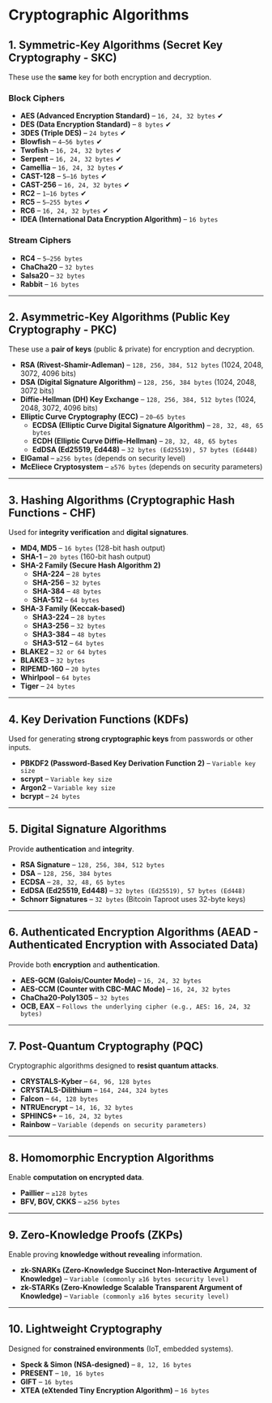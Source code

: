 # Cryptographic Algorithms

## 1. Symmetric-Key Algorithms (Secret Key Cryptography - SKC)
These use the **same** key for both encryption and decryption.

### Block Ciphers
- **AES (Advanced Encryption Standard)** – `16, 24, 32 bytes` ✔
- **DES (Data Encryption Standard)** – `8 bytes` ✔
- **3DES (Triple DES)** – `24 bytes` ✔
- **Blowfish** – `4–56 bytes` ✔
- **Twofish** – `16, 24, 32 bytes` ✔
- **Serpent** – `16, 24, 32 bytes` ✔
- **Camellia** – `16, 24, 32 bytes` ✔
- **CAST-128** – `5–16 bytes` ✔
- **CAST-256** – `16, 24, 32 bytes` ✔
- **RC2** – `1–16 bytes` ✔
- **RC5** – `5–255 bytes` ✔
- **RC6** – `16, 24, 32 bytes` ✔
- **IDEA (International Data Encryption Algorithm)** – `16 bytes`

### Stream Ciphers
- **RC4** – `5–256 bytes`
- **ChaCha20** – `32 bytes`
- **Salsa20** – `32 bytes`
- **Rabbit** – `16 bytes`

---

## 2. Asymmetric-Key Algorithms (Public Key Cryptography - PKC)
These use a **pair of keys** (public & private) for encryption and decryption.

- **RSA (Rivest-Shamir-Adleman)** – `128, 256, 384, 512 bytes` (1024, 2048, 3072, 4096 bits)
- **DSA (Digital Signature Algorithm)** – `128, 256, 384 bytes` (1024, 2048, 3072 bits)
- **Diffie-Hellman (DH) Key Exchange** – `128, 256, 384, 512 bytes` (1024, 2048, 3072, 4096 bits)
- **Elliptic Curve Cryptography (ECC)** – `20–65 bytes`
  - **ECDSA (Elliptic Curve Digital Signature Algorithm)** – `28, 32, 48, 65 bytes`
  - **ECDH (Elliptic Curve Diffie-Hellman)** – `28, 32, 48, 65 bytes`
  - **EdDSA (Ed25519, Ed448)** – `32 bytes (Ed25519), 57 bytes (Ed448)`
- **ElGamal** – `≥256 bytes` (depends on security level)
- **McEliece Cryptosystem** – `≥576 bytes` (depends on security parameters)

---

## 3. Hashing Algorithms (Cryptographic Hash Functions - CHF)
Used for **integrity verification** and **digital signatures**.

- **MD4, MD5** – `16 bytes` (128-bit hash output)
- **SHA-1** – `20 bytes` (160-bit hash output)
- **SHA-2 Family (Secure Hash Algorithm 2)**
  - **SHA-224** – `28 bytes`
  - **SHA-256** – `32 bytes`
  - **SHA-384** – `48 bytes`
  - **SHA-512** – `64 bytes`
- **SHA-3 Family (Keccak-based)**
  - **SHA3-224** – `28 bytes`
  - **SHA3-256** – `32 bytes`
  - **SHA3-384** – `48 bytes`
  - **SHA3-512** – `64 bytes`
- **BLAKE2** – `32 or 64 bytes`
- **BLAKE3** – `32 bytes`
- **RIPEMD-160** – `20 bytes`
- **Whirlpool** – `64 bytes`
- **Tiger** – `24 bytes`

---

## 4. Key Derivation Functions (KDFs)
Used for generating **strong cryptographic keys** from passwords or other inputs.

- **PBKDF2 (Password-Based Key Derivation Function 2)** – `Variable key size`
- **scrypt** – `Variable key size`
- **Argon2** – `Variable key size`
- **bcrypt** – `24 bytes`

---

## 5. Digital Signature Algorithms
Provide **authentication** and **integrity**.

- **RSA Signature** – `128, 256, 384, 512 bytes`
- **DSA** – `128, 256, 384 bytes`
- **ECDSA** – `28, 32, 48, 65 bytes`
- **EdDSA (Ed25519, Ed448)** – `32 bytes (Ed25519), 57 bytes (Ed448)`
- **Schnorr Signatures** – `32 bytes` (Bitcoin Taproot uses 32-byte keys)

---

## 6. Authenticated Encryption Algorithms (AEAD - Authenticated Encryption with Associated Data)
Provide both **encryption** and **authentication**.

- **AES-GCM (Galois/Counter Mode)** – `16, 24, 32 bytes`
- **AES-CCM (Counter with CBC-MAC Mode)** – `16, 24, 32 bytes`
- **ChaCha20-Poly1305** – `32 bytes`
- **OCB, EAX** – `Follows the underlying cipher (e.g., AES: 16, 24, 32 bytes)`

---

## 7. Post-Quantum Cryptography (PQC)
Cryptographic algorithms designed to **resist quantum attacks**.

- **CRYSTALS-Kyber** – `64, 96, 128 bytes`
- **CRYSTALS-Dilithium** – `164, 244, 324 bytes`
- **Falcon** – `64, 128 bytes`
- **NTRUEncrypt** – `14, 16, 32 bytes`
- **SPHINCS+** – `16, 24, 32 bytes`
- **Rainbow** – `Variable (depends on security parameters)`

---

## 8. Homomorphic Encryption Algorithms
Enable **computation on encrypted data**.

- **Paillier** – `≥128 bytes`
- **BFV, BGV, CKKS** – `≥256 bytes`

---

## 9. Zero-Knowledge Proofs (ZKPs)
Enable proving **knowledge without revealing** information.

- **zk-SNARKs (Zero-Knowledge Succinct Non-Interactive Argument of Knowledge)** – `Variable (commonly ≥16 bytes security level)`
- **zk-STARKs (Zero-Knowledge Scalable Transparent Argument of Knowledge)** – `Variable (commonly ≥16 bytes security level)`

---

## 10. Lightweight Cryptography
Designed for **constrained environments** (IoT, embedded systems).

- **Speck & Simon (NSA-designed)** – `8, 12, 16 bytes`
- **PRESENT** – `10, 16 bytes`
- **GIFT** – `16 bytes`
- **XTEA (eXtended Tiny Encryption Algorithm)** – `16 bytes`
